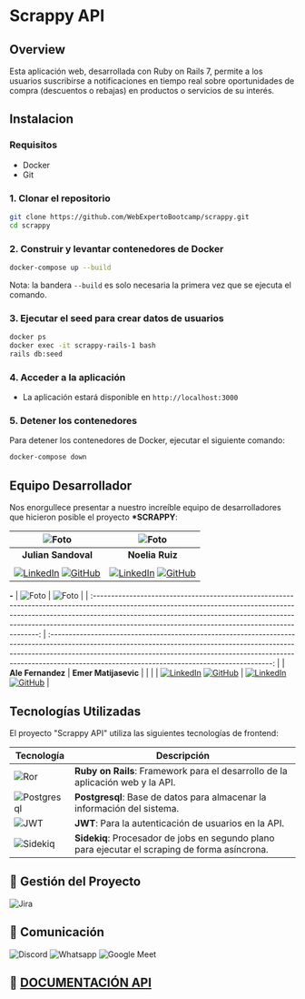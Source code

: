 # Scrappy API

## **Overview**

Esta aplicación web, desarrollada con Ruby on Rails 7, permite a los usuarios suscribirse a notificaciones en tiempo real sobre oportunidades de compra (descuentos o rebajas) en productos o servicios de su interés.

## **Instalacion**

### Requisitos

- Docker
- Git

### 1. Clonar el repositorio

```bash
git clone https://github.com/WebExpertoBootcamp/scrappy.git
cd scrappy
```

### 2. Construir y levantar contenedores de Docker

```bash
docker-compose up --build
```

Nota: la bandera `--build` es solo necesaria la primera vez que se ejecuta el comando.

### 3. Ejecutar el seed para crear datos de usuarios

```bash
docker ps
docker exec -it scrappy-rails-1 bash
rails db:seed
```

### 4. Acceder a la aplicación

- La aplicación estará disponible en `http://localhost:3000`

### 5. Detener los contenedores

Para detener los contenedores de Docker, ejecutar el siguiente comando:

```bash
docker-compose down
```

## Equipo Desarrollador

Nos enorgullece presentar a nuestro increíble equipo de desarrolladores que hicieron posible el proyecto **\*SCRAPPY**:

|                                                                                                                            ![Foto](https://github.com/juliansandoval25.png)                                                                                                                             |                                                                                                                           ![Foto](https://github.com/Noelia-Ruiz.png)                                                                                                                           |
| :-----------------------------------------------------------------------------------------------------------------------------------------------------------------------------------------------------------------------------------------------------------------------------------------------------: | :---------------------------------------------------------------------------------------------------------------------------------------------------------------------------------------------------------------------------------------------------------------------------------------------: |
|                                                                                                                                           **Julian Sandoval**                                                                                                                                           |                                                                                                                                         **Noelia Ruiz**                                                                                                                                         |
|                                                                                                                                                                                                                                                                                                         |
| [![LinkedIn](https://img.shields.io/badge/LinkedIn-0077B5?style=for-the-badge&logo=linkedin&logoColor=white)](https://www.linkedin.com/in/alefernandez88/) [![GitHub](https://img.shields.io/badge/GitHub-181717?style=for-the-badge&logo=github&logoColor=white)](https://github.com/JulianSandoval25) | [![LinkedIn](https://img.shields.io/badge/LinkedIn-0077B5?style=for-the-badge&logo=linkedin&logoColor=white)](https://www.linkedin.com/in/alefernandez88/) [![GitHub](https://img.shields.io/badge/GitHub-181717?style=for-the-badge&logo=github&logoColor=white)](https://github.com/usuario6) |

**-**
| ![Foto](https://github.com/alefernandez88.png) | ![Foto](https://github.com/Matijasevic-Emer.png) |
| :---------------------------------------------------------------------------------------------------------------------------------------------------------------------------------------------------------------------------------------------------------------------------------------------------------: | :-------------------------------------------------------------------------------------------------------------------------------------------------------------------------------------------------------------------------------------------------------------------------------------------------------: |
| **Ale Fernandez** | **Emer Matijasevic** |
| |
| [![LinkedIn](https://img.shields.io/badge/LinkedIn-0077B5?style=for-the-badge&logo=linkedin&logoColor=white)](https://www.linkedin.com/in/alefernandez88/) [![GitHub](https://img.shields.io/badge/GitHub-181717?style=for-the-badge&logo=github&logoColor=white)](https://github.com/alefernandez88) | [![LinkedIn](https://img.shields.io/badge/LinkedIn-0077B5?style=for-the-badge&logo=linkedin&logoColor=white)](https://www.linkedin.com/in/emerson-matijasevic/) [![GitHub](https://img.shields.io/badge/GitHub-181717?style=for-the-badge&logo=github&logoColor=white)](https://github.com/Matijasevic-Emer) |

## Tecnologías Utilizadas

El proyecto "Scrappy API" utiliza las siguientes tecnologías de frontend:

| Tecnología                                                                                               | Descripción                                                                                    |
| -------------------------------------------------------------------------------------------------------- | ---------------------------------------------------------------------------------------------- |
| ![Ror](https://img.shields.io/badge/Ruby_on_Rails-D30001?style=flat&logo=ruby-on-rails&logoColor=white)  | **Ruby on Rails**: Framework para el desarrollo de la aplicación web y la API.                 |
| ![Postgresql](https://img.shields.io/badge/PostgreSQL-4169E1?style=flat&logo=postgresql&logoColor=white) | **Postgresql**: Base de datos para almacenar la información del sistema.                       |
| ![JWT](https://img.shields.io/gem/v/jwt?label=JWT)                                                       | **JWT**: Para la autenticación de usuarios en la API.                                          |
| ![Sidekiq](https://img.shields.io/gem/v/sentry-sidekiq?label=sentry-sidekiq)                             | **Sidekiq**: Procesador de jobs en segundo plano para ejecutar el scraping de forma asíncrona. |

## 🚀 Gestión del Proyecto

![Jira](https://shields.io/badge/simple__diarizer-Trello-blue?logo=Trello&style=flat)

## 🚀 Comunicación

![Discord](https://img.shields.io/badge/Discord%20-%20pr?style=for-the-badge&logo=discord&logoColor=%23ffffff&labelColor=%235865F2&color=%235865F2)
![Whatsapp](https://img.shields.io/badge/Whatsapp%20-%20pr?style=for-the-badge&logo=whatsapp&logoColor=%23ffffff&labelColor=%2325D366&color=%2325D366)
![Google Meet](https://img.shields.io/badge/Google%20meet%20-%20pr?style=for-the-badge&logo=googlemeet&logoColor=%23ffffff&labelColor=%2300897B&color=%2300897B)

## 🚀 [DOCUMENTACIÓN API](https://docs.google.com/document/d/1MLO4YF7hXZV0tJCIdfEPT3ZoXsBT81cMAR6gOR737SY/edit?tab=t.0)
